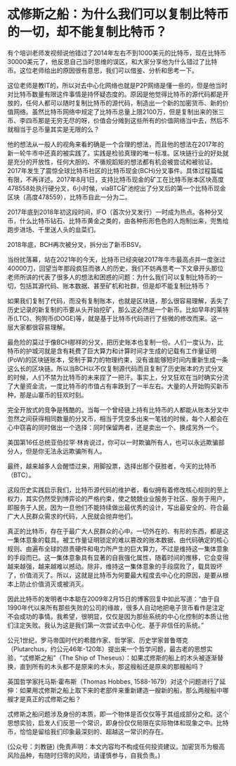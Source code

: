 # 忒修斯之船：为什么我们可以复制比特币的一切，却不能复制比特币？

有个培训老师发视频说他错过了2014年左右不到1000美元的比特币，现在比特币30000美元了，他反思自己当时思维的误区，和大家分享他为什么错过了比特币。这位老师给出的原因很有意思，我们可以借鉴、分析和思考一下。

这位老师是教IT的，所以对去中心化网络也就是P2P网络是懂一些的，但是他当时对比特币数量有限这件事情是持怀疑态度的。原因是他觉得比特币的源代码都是开放的，任何人都可以随时复制比特币的源代码，制造出一个新的加密货币、新的价值网络。虽然比特币网络中规定了比特币总量上限2100万，但是复制出来的张三币、李四币那是无穷无尽的呀，价值会分摊到这些所有的价值网络当中去，然后不就相当于总币量其实是无限的么？

他的想法从一般人的视角来看的确是一个合理的想法，而且他的想法在2017年的新一轮牛市中还真的被实践了。实践是检验真理的唯一标准。区块链行业的好处就是充分的开放性，任何大胆的、不循规蹈矩的想法都有机会被尝试和被验证。2017年发生了震惊全球比特币社区的比特币现金\(BCH\)分叉事件。具体过程篇幅有限，不再详述。2017年8月1日，支持比特币现金的矿工在比特币账本区块高度478558处执行硬分叉，6小时候，viaBTC矿池挖出了分叉后的第一个比特币现金区块（高度478559），比特币自此一分为二。

2017年底到2018年初这段时间，IFO（首次分叉发行）一时成为热点。各种分叉币，什么比特币钻石、比特币黄金之类的，由各种形形色色的人炮制出来，兜售给跑步进场、千里送人头的韭菜们。

2018年底，BCH再次被分叉，拆分出了新币BSV。

当纷扰落幕，站在2021年的今天，比特币已经突破2017年牛市最高点并一度涨过40000刀，回望当年那段疯狂而骇人的历史，我们不妨再思考一下文章开头那位老师所讲的代表了很多人的想法和困惑的问题：为什么我们可以复制比特币的一切，包括其源代码、账本数据、甚至矿机和社群，但是却不能复制比特币？

如果我们复制了代码，而没有复制账本，也就是区块链，那么很容易理解，丢失了历史记录的新复制的币要从头开始挖矿，那么这必然是一个新币。比如早年的莱特币\(LTC\)、狗狗币\(DOGE\)等，就是基于比特币代码进行了些微的修改而来。这一层大家都很容易理解。

最危险的莫过于像BCH那样的分叉，把历史账本也复制一份。人们一度认为，比特币的护城河就是含有耗费了巨大算力和计算时间才生成的记载有工作量证明\(PoW\)的区块链账本，受制于算力的物理约束，没有谁能够短时间内重新生成一条这么长的区块链。所以当BCH以不仅复制源代码而且复制了历史账本的方式分叉的时候，人们不禁为比特币的未来捏了一把汗。事实上，分叉狂欢在当时确实分流了大量资金流，一度比特币的市值占有率跌到了一半左右。大量的人开始购买新币种，那是山寨币的狂欢时刻。

完全开放式的竞争是残酷的。当每一个曾经链上持有比特币的人都能从账本分叉中忽然之间获得相同数量的分叉币，相当于凭空多出来一笔钱的时候，每个人都会在心中窃喜的同时做出一个选择：同时保留两者，还是卖出一个、换成另外一个。

美国第16任总统亚伯拉罕·林肯说过，你可以一时欺骗所有人，也可以永远欺骗部分人，但是你无法永远欺骗所有人。

最终，越来越多人会醒悟过来，用脚投票，选择出那个获胜者，今天的比特币（BTC）。

这段历史实践启示我们，比特币源代码的维护者，看似拥有着修改核心规则的至上权力，其实仍然受到博弈论的严格约束，使之兢兢业业服务于社区、服务于用户，即服务于人民，因为一旦他们不能持续做出最优秀的设计，写出最安全的、符合最广大人民群众需求的代码，人民就会抛弃他们。

真正的比特币，存在于最广大人民群众的心中。一切外在的、有形的东西，都是这一集体意象的载具。被工作量证明锁定的难以篡改的账本数据、由代码确定的核心规则、由遍布全球的昂贵硬件和电力所产生的巨大算力，不过是维持这一集体意象的手段而已。这一集体意象具有显著的自我强化属性，随着时间的推移，它会变得越来越强，越来越难以撼动。除非，维持这一集体意象的手段腐败了，载具毁坏了，价值消灭了。所以，这就是比特币为何要最大程度去中心化的原因，是要从根本上防止价值消灭或被消灭。

因此比特币的发明者中本聪在2009年2月15日的博客回复中如此写道：“由于自1990年代以来所有那些失败的公司的缘故，很多人自动地把电子货币看作是注定不会成功的事情。我希望，很明显，仅仅是因为那些系统的中心化控制的本质让他们注定失败。我认为这是我们第一次尝试去中心化、基于非信任的系统。”

公元1世纪，罗马帝国时代的希腊作家、哲学家、历史学家普鲁塔克（Plutarchus，约公元46年-120年）提出来一个哲学问题，最古老的思想实验，“忒修斯之船”（The Ship of Theseus）：如果忒修斯的船上的木头被逐渐替换，直到所有的木头都不是原来的木头，那这艘船还是原来的那艘船吗？

英国哲学家托马斯·霍布斯（Thomas Hobbes, 1588-1679）对这个问题进行了延伸：如果用忒修斯之船上取下来的老部件来重新建造一艘新的船，那么两艘船中哪艘才是真正的忒修斯之船？

忒修斯之船问题涉及身份的本质，即一个物体是否仅仅等于其组成部分之和。这个思想实验，启发人们反思一个常识，即身份仅仅局限在实际物体和现象之中。比特币，恰恰是留给我们印象最深刻的、超越这一常识的存在。

\(公众号：刘教链\)  \(免责声明：本文内容均不构成任何投资建议。加密货币为极高风险品种，有随时归零的风险，请谨慎参与，自我负责。\)

